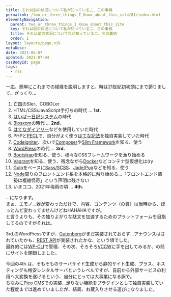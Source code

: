 ```yaml
---
title: それ以前の状況について私が知っている二、三の事柄
permalink: /two_or_three_things_I_Know_about_this_site/01/index.html
eleventyNavigation:
  parent: two_or_three_things_I_Know_about_this_site
  key: それ以前の状況について私が知っている二、三の事柄
  title: それ以前の状況について私が知っている二、三の事柄
  order: 1
layout: layouts/page.njk
metaDesc:
date: 2021-06-07
updated: 2021-07-04
cssBodyId: page
tags:
  - rss
---
```


一応、簡単にこれまでの経緯を説明しますと、時は21世紀初初頭にまで遡りまして、ざっくり…

1. 亡国のSIer、COBOLer
1. HTML/CSS/JavaScript手打ちの時代 … **1st.**
1. [はいぱー日記システム](http://www.h14m.org/)の時代
1. [Blosxom](http://blosxom.sourceforge.net/)の時代 … **2nd.**
1. [はてなダイアリー](https://diary.hatenastaff.com/)などを使用していた時代
1. PHPと[PECL](https://pecl.php.net/)で、自分がよく使う[はてな記法](https://help.hatenablog.com/entry/text-hatena-list)を独自実装していた時代
1. [Codeigniter](https://codeigniter.com/)、次いで[Composer](https://getcomposer.org/)や[Slim Framework](https://www.slimframework.com/)を知る、使う
1. [WordPress](https://wordpress.org/)の時代 … **3rd.**
1. [Bootstrap](https://getbootstrap.com/)を知る、使う、様々なCSSフレームワークを漁り始める
1. [Vagrant](https://www.vagrantup.com/)を知る、使う、残念ながら[Docker](https://docs.docker.com/)などコンテナ型仮想化は(ry
1. [Gulp](https://gulpjs.com/)をベースに[Sass/SCSS](https://sass-lang.com/)、[Jade/Pug](https://pugjs.org/)などを知る、使う
1. [Node](https://nodejs.org/en/)周りのフロントエンド系を本格的に触り始める…「フロントエンド情勢は複雑怪奇」という声明は残さない
1. いまココ、2021年梅雨の頃 … **4th.**

…になります。  
まぁ、エモノ…器が変わっただけで、内容、コンテンツ（の質）は当時から、ほっとんど変わってませんけどねHAHAHAですが。  
と言うよりも、その独りよがりな駄文を加速するためのプラットフォームを目指してるのですがそれは。

3rd.のWordPressですが、[Gutenberg](https://wordpress.org/gutenberg/)がまだ実装されておらず…アナウンスはされていたかも、[REST API](https://developer.wordpress.org/rest-api/)が実装されたかな、という頃でした。  
最終的には[WP-CLI](https://wp-cli.org/)で管理、その次、そろそろ[VCCW](http://vccw.cc/)に手を出してみるか、の前にサイトを閉鎖しました。

今回の4th.は、そもそものサーバサイド生成から静的サイト生成、プラス、ホスティングも格安レンタルサーバというレベルですが、自前から外部サービスの利用へ大変換を遂げるという、自分にとっては大事業になる訳で。  
ちなみに[Pico CMS](https://picocms.org/)での実装…足りない機能をプラグインとして独自実装していた程度までは進めていましたが、結局、お蔵入りさせる運びになりました。
